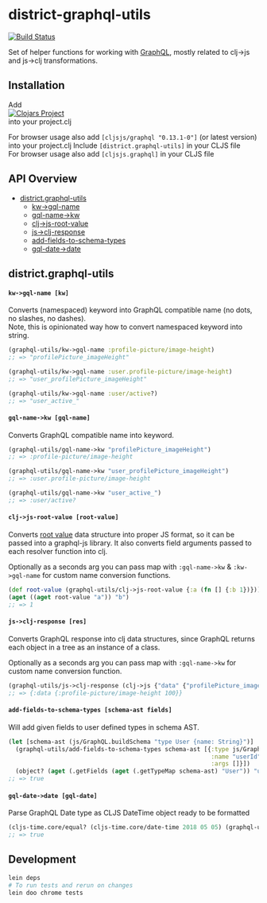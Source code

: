 # district-graphql-utils

[![Build Status](https://travis-ci.org/district0x/district-graphql-utils.svg?branch=master)](https://travis-ci.org/district0x/district-graphql-utils)

Set of helper functions for working with [GraphQL](https://graphql.org/), mostly related to clj->js and js->clj transformations.

## Installation
Add <br>
[![Clojars Project](https://img.shields.io/clojars/v/district0x/district-graphql-utils.svg)](https://clojars.org/district0x/district-graphql-utils) <br>
into your project.clj <br>

For browser usage also add `[cljsjs/graphql "0.13.1-0"]` (or latest version) into your project.clj
Include `[district.graphql-utils]` in your CLJS file  
For browser usage also add `[cljsjs.graphql]` in your CLJS file

## API Overview
- [district.graphql-utils](#districtgraphql-utils)
  - [kw->gql-name](#kw-gql-name)
  - [gql-name->kw](#gql-name-kw)
  - [clj->js-root-value](#clj-js-root-value)
  - [js->clj-response](#js->clj-response)
  - [add-fields-to-schema-types](#add-fields-to-schema-types)
  - [gql-date->date](#gql-date->date)
  

## district.graphql-utils

#### <a name="kw-gql-name">`kw->gql-name [kw]`
Converts (namespaced) keyword into GraphQL compatible name (no dots, no slashes, no dashes).  
Note, this is opinionated way how to convert namespaced keyword into string. 
```clojure
(graphql-utils/kw->gql-name :profile-picture/image-height)
;; => "profilePicture_imageHeight"

(graphql-utils/kw->gql-name :user.profile-picture/image-height)
;; => "user_profilePicture_imageHeight"

(graphql-utils/kw->gql-name :user/active?)
;; => "user_active_"
```

#### <a name="gql-name-kw">`gql-name->kw [gql-name]`
Converts GraphQL compatible name into keyword. 
```clojure
(graphql-utils/gql-name->kw "profilePicture_imageHeight")
;; => :profile-picture/image-height

(graphql-utils/gql-name->kw "user_profilePicture_imageHeight")
;; => :user.profile-picture/image-height

(graphql-utils/gql-name->kw "user_active_")
;; => :user/active?
```

#### <a name="clj-js-root-value">`clj->js-root-value [root-value]`
Converts [root value](http://graphql.org/graphql-js/graphql/#graphql) data structure into proper JS format, 
so it can be passed into a graphql-js library. It also converts field arguments passed to each resolver function into
clj.

Optionally as a seconds arg you can pass map with `:gql-name->kw` & `:kw->gql-name` for custom name conversion functions.

```clojure
(def root-value (graphql-utils/clj->js-root-value {:a (fn [] {:b 1})}))
(aget ((aget root-value "a")) "b")
;; => 1
```

#### <a name="js-clj-response">`js->clj-response [res]`
Converts GraphQL response into clj data structures, since GraphQL returns each object in a tree as an instance of a class. 

Optionally as a seconds arg you can pass map with `:gql-name->kw` for custom name conversion function. 
```clojure
(graphql-utils/js->clj-response (clj->js {"data" {"profilePicture_imageHeight" 100}}))
;; => {:data {:profile-picture/image-height 100}}
```

#### <a name="add-fields-to-schema-types">`add-fields-to-schema-types [schema-ast fields]`
Will add given fields to user defined types in schema AST. 
 
```clojure
(let [schema-ast (js/GraphQL.buildSchema "type User {name: String}")]
  (graphql-utils/add-fields-to-schema-types schema-ast [{:type js/GraphQL.GraphQLID
                                                         :name "userId"
                                                         :args []}])
  (object? (aget (.getFields (aget (.getTypeMap schema-ast) "User")) "userId")))
;; => true    
```


#### <a name="gql-date->date">`gql-date->date [gql-date]`
Parse GraphQL Date type as CLJS DateTime object ready to be formatted 
 
```clojure
(cljs-time.core/equal? (cljs-time.core/date-time 2018 05 05) (graphql-utils/gql-date->date 1525478400))
;; => true    
```

## Development
```bash
lein deps
# To run tests and rerun on changes
lein doo chrome tests
```
